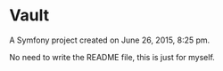 Vault
=====

A Symfony project created on June 26, 2015, 8:25 pm.

No need to write the README file, this is just for myself.
